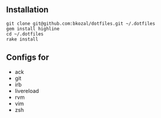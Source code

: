 ## Installation

    git clone git@github.com:bkozal/dotfiles.git ~/.dotfiles
    gem install highline
    cd ~/.dotfiles
    rake install

## Configs for

* ack
* git
* irb
* livereload
* rvm
* vim
* zsh

